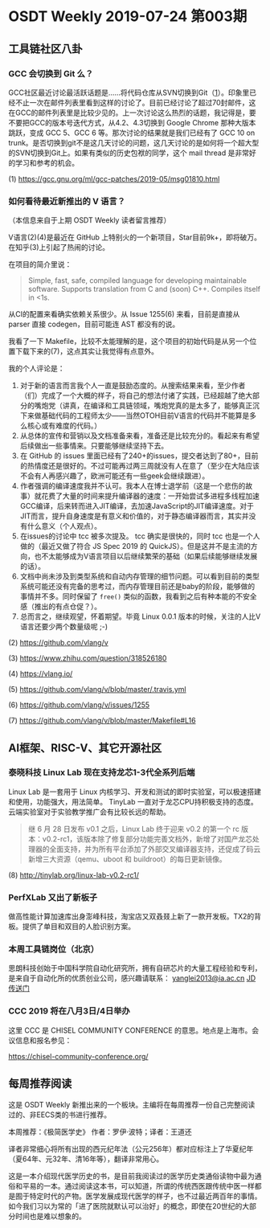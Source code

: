 # OSDT Weekly 2019-07-24 第003期

## 工具链社区八卦

### GCC 会切换到 Git 么？

GCC社区最近讨论最活跃话题是……将代码仓库从SVN切换到Git（[1](https://gcc.gnu.org/ml/gcc-patches/2019-05/msg01810.html)）。印象里已经不止一次在邮件列表里看到这样的讨论了。目前已经讨论了超过70封邮件，这在GCC的邮件列表里是比较少见的。上一次讨论这么热烈的话题，我记得是，要不要把GCC的版本号迭代方式，从4.2、4.3切换到 Google Chrome 那种大版本跳跃，变成 GCC 5、GCC 6 等。那次讨论的结果就是我们已经有了 GCC 10 on trunk。是否切换到git不是这几天讨论的问题，这几天讨论的是如何将一个超大型的SVN切换到Git上。如果有类似的历史包袱的同学，这个 mail thread 是非常好的学习和参考的机会。

(1) https://gcc.gnu.org/ml/gcc-patches/2019-05/msg01810.html

### 如何看待最近新推出的 V 语言？

（本信息来自于上期 OSDT Weekly 读者留言推荐）

V语言(2)(4)是最近在 GitHub 上特别火的一个新项目，Star目前9k+，即将破万。在知乎(3)上引起了热闹的讨论。

在项目的简介里说：

> Simple, fast, safe, compiled language for developing maintainable software. Supports translation from C and (soon) C++. Compiles itself in <1s.

从CI的配置来看确实依赖关系很少。从 Issue 1255(6) 来看，目前是直接从 parser 直接 codegen，目前可能连 AST 都没有的说。

我看了一下 Makefile，比较不太能理解的是，这个项目的初始代码是从另一个位置下载下来的(7)，这点其实让我觉得有点意外。

我的个人评论是：
1. 对于新的语言而言我个人一直是鼓励态度的。从搜索结果来看，至少作者（们）完成了一个大概的样子，将自己的想法付诸了实践，已经超越了绝大部分的嘴炮党（讲真，在编译和工具链领域，嘴炮党真的是太多了，能够真正沉下来做基础代码的工程师太少——当然OTOH目前V语言的代码并不能算是多么核心或有难度的代码。）
2. 从总体的宣传和营销以及文档准备来看，准备还是比较充分的。看起来有希望后续做出一些事情来。只要能够继续坚持下去。
3. 在 GitHub 的 issues 里面已经有了240+的issues，提交者达到了80+，目前的热情度还是很好的。不过可能再过两三周就没有人在意了（至少在大陆应该不会有人再感兴趣了，欧洲可能还有一些geek会继续跟进）。
4. 作者强调的编译速度我并不认可。我本人在博士退学前（这是一个悲伤的故事）就花费了大量的时间来提升编译器的速度：一开始尝试多进程多线程加速GCC编译，后来转而进入JIT编译，去加速JavaScript的JIT编译速度。对于JIT而言，提升自身速度是有意义和价值的，对于静态编译器而言，其实并没有什么意义（个人观点）。
5. 在issues的讨论中 tcc 被多次提及。 tcc 确实是很快的，同时 tcc 也是一个人做的（最近又做了符合 JS Spec 2019 的 QuickJS）。但是这并不是主流的方向，也不太能够成为V语言项目以后继续繁荣的基础（如果后续能够继续发展的话）。
6. 文档中尚未涉及到类型系统和自动内存管理的细节问题。可以看到目前的类型系统可能还没有完备的思考过，而内存管理目前还是baby的阶段，能够做的事情并不多。同时保留了 `free()` 类似的函数，我看到之后有种本能的不安全感（推出的有点仓促？）。
7. 总而言之，继续观望，怀着期望。毕竟 Linux 0.0.1 版本的时候，关注的人比V语言还要少两个数量级呢 ;-)

(2) https://github.com/vlang/v

(3) https://www.zhihu.com/question/318526180

(4) https://vlang.io/

(5) https://github.com/vlang/v/blob/master/.travis.yml

(6) https://github.com/vlang/v/issues/1255

(7) https://github.com/vlang/v/blob/master/Makefile#L16

## AI框架、RISC-V、其它开源社区

### 泰晓科技 Linux Lab 现在支持龙芯1-3代全系列后端

Linux Lab 是一套用于 Linux 内核学习、开发和测试的即时实验室，可以极速搭建和使用，功能强大，用法简单。
TinyLab 一直对于龙芯CPU持积极支持的态度。云端实验室对于实验教学推广会有比较长远的帮助。

> 继 6 月 28 日发布 v0.1 之后，Linux Lab 终于迎来 v0.2 的第一个 rc 版本：v0.2-rc1，该版本除了修复部分功能完善文档外，新增了对国产龙芯处理器的全面支持，并为所有平台添加了外部交叉编译器支持，还促成了码云新增三大资源（qemu、uboot 和 buildroot）的每日更新镜像。

(8) http://tinylab.org/linux-lab-v0.2-rc1/

### PerfXLab 又出了新板子

做高性能计算加速库出身澎峰科技，淘宝店又双叒叕上新了一款开发板。TX2的背板。提供了单目和双目的人脸识别方案。

### 本周工具链岗位（北京）

思朗科技创始于中国科学院自动化研究所，拥有自研芯片的大量工程经验和专利，是来自于自动化所的优质创业公司，感兴趣请联系：
yanglei2013@ia.ac.cn
[JD传送门](https://mp.weixin.qq.com/s/P2Yfzhq15hawZHuz-SSQBQ)

### CCC 2019 将在八月3日/4日举办

这里 CCC 是 CHISEL COMMUNITY CONFERENCE 的意思。地点是上海市。会议信息和报名参见：

https://chisel-community-conference.org/

## 每周推荐阅读

这是 OSDT Weekly 新推出来的一个板块。主编将在每周推荐一份自己完整阅读过的、非EECS类的书进行推荐。

本周推荐：《极简医学史》 作者：罗伊·波特；译者：王道还

译者非常细心将所有出现的西元纪年法（公元256年）都对应标注上了华夏纪年（夏64年、元32年、清16年等），翻译非常用心。

这是一本介绍现代医学历史的书，是目前我阅读过的医学历史类通俗读物中最为通俗和平易的一本。通过阅读这本书，可以知道，所谓的传统西医跟传统中医一样都是囿于特定时代的产物。医学发展成现代医学的样子，也不过最近两百年的事情。如今我们习以为常的「进了医院就默认可以治好」的概念，即使在20世纪的大部分时间也是难以想象的。
